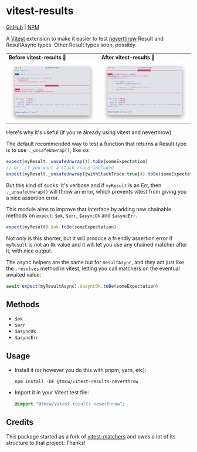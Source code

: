 # vitest-results

[GitHub] | [NPM]

A [Vitest](https://vitest.dev/) extension to make it easier to
test [neverthrow](https://github.com/supermacro/neverthrow)
Result and ResultAsync types. Other Result types soon, possibly.

<table>
    <tr>
        <td>
            <strong>Before vitest-results 👿</strong>
            <img src='./.github/before.png' alt='Before' />
        </td>
        <td>
            <strong>After vitest-results 💃</strong>
            <img src='./.github/after.png' alt='After' />
        </td>
    </tr>
</table>

Here's why it's useful (if you're already using vitest and neverthrow)

The default recommended way to test a function that returns a Result type
is to use `._unsafeUnwrap()`, like so:

```ts
expect(myResult._unsafeUnwrap()).toBe(someExpectation)
// Or, if you want a stack trace included
expect(myResult._unsafeUnwrap({withStackTrace:true})).toBe(someExpectation)
```

But this kind of sucks: it's verbose and if `myResult` is an Err, then `._unsafeUnwrap()`
will throw an error, which prevents vitest from giving you a nice assertion error.

This module aims to improve that interface by adding new chainable
methods on `expect`: `$ok`, `$err`, `$asyncOk` and `$asyncErr`.

```ts
expect(myResult).$ok.toBe(someExpectation)
```

Not only is this shorter, but it will produce a friendly assertion error
if `myResult` is not an `Ok` value and it will let you use any chained
matcher after it, with nice output.

The async helpers are the same but for `ResultAsync`, and they act just like
the `.resolves` method in vitest, letting you call matchers on the eventual
awaited value:

```ts
await expect(myResultAsync).$asyncOk.toBe(someExpectation)
```

## Methods

- `$ok`
- `$err`
- `$asyncOk`
- `$asyncErr`

## Usage

* Install it (or however you do this with pnpm, yarn, etc):

    ```
    npm install -DE @tmcw/vitest-results-neverthrow
    ```

* Import it in your Vitest test file:

    ```typescript
    @import "@tmcw/vitest-results-neverthrow";
    ```

## Credits

This package started as a fork of [vitest-matchers](https://github.com/kayahr/vitest-matchers)
and owes a lot of its structure to that project. Thanks!

[Vitest]: https://vitest.dev/
[GitHub]: https://github.com/tmcw/vitest-results
[NPM]: https://www.npmjs.com/package/@tmcw/vitest-results
